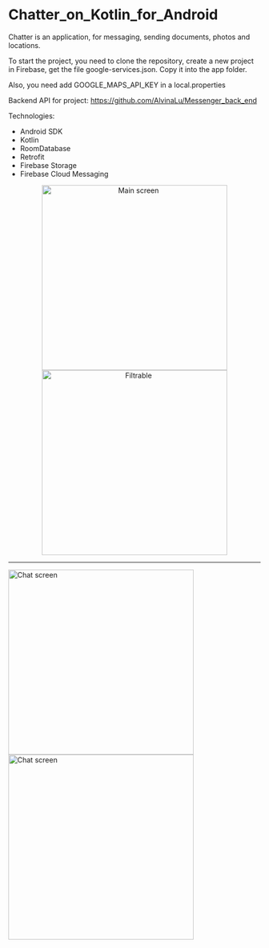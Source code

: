 
# Chatter_on_Kotlin_for_Android

Chatter is an application, for messaging, sending documents, photos and locations.

To start the project, you need to clone the repository, create a new project in Firebase, get the file google-services.json. 
Copy it into the app folder. 

Also, you need add GOOGLE_MAPS_API_KEY in a local.properties

Backend API for project: https://github.com/AlvinaLu/Messenger_back_end

Technologies:

* Android SDK
* Kotlin
* RoomDatabase
* Retrofit
* Firebase Storage
* Firebase Cloud Messaging



<p align="center">
  <img src="https://firebasestorage.googleapis.com/v0/b/messenger-api-6d6b5.appspot.com/o/images%2Fdc6cdf42-36d4-4507-aaae-d10b6f383d91?alt=media&token=a37e86cb-4594-41d5-9d0e-499791a7105c" width="370" title="Main screen">
   <img src="https://firebasestorage.googleapis.com/v0/b/messenger-api-6d6b5.appspot.com/o/images%2F3de85a6f-2703-460f-85c1-0984ea870949?alt=media&token=ff351dcb-518b-4278-8d1b-6ab67e511601" width="370" title="Filtrable">
  <hr>
  <img src="https://firebasestorage.googleapis.com/v0/b/messenger-api-6d6b5.appspot.com/o/images%2Fb47a7bbd-758f-4b9f-afc3-c128e69a9e63?alt=media&token=58f0fddb-e64e-46ea-96d8-0b723b08ccc0" width="370" title="Chat screen">
   <img src="https://firebasestorage.googleapis.com/v0/b/messenger-api-6d6b5.appspot.com/o/images%2F61a0b37a-4edf-4868-9f1d-9a0a69d8acda?alt=media&token=a184bd39-3b59-4725-b087-06f6395ef92e" width="370" title="Chat screen">
</p>
